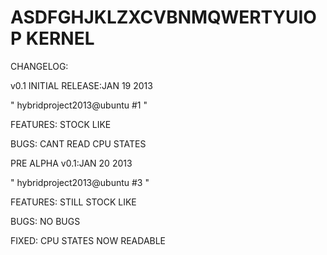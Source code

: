ASDFGHJKLZXCVBNMQWERTYUIOP KERNEL
======

CHANGELOG:

v0.1 INITIAL RELEASE:JAN 19 2013



" hybridproject2013@ubuntu #1 "




FEATURES:
STOCK LIKE







BUGS:
CANT READ CPU STATES

















PRE ALPHA v0.1:JAN 20 2013


" hybridproject2013@ubuntu #3 "


FEATURES:
STILL STOCK LIKE 


BUGS:
NO BUGS



FIXED:
CPU STATES NOW READABLE

